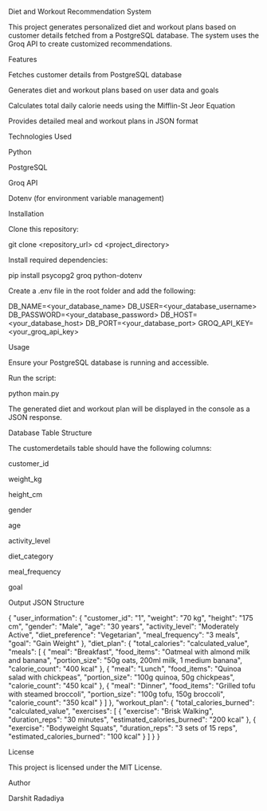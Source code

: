 Diet and Workout Recommendation System

This project generates personalized diet and workout plans based on customer details fetched from a PostgreSQL database. The system uses the Groq API to create customized recommendations.

Features

Fetches customer details from PostgreSQL database

Generates diet and workout plans based on user data and goals

Calculates total daily calorie needs using the Mifflin-St Jeor Equation

Provides detailed meal and workout plans in JSON format

Technologies Used

Python

PostgreSQL

Groq API

Dotenv (for environment variable management)

Installation

Clone this repository:

git clone <repository_url>
cd <project_directory>

Install required dependencies:

pip install psycopg2 groq python-dotenv

Create a .env file in the root folder and add the following:

DB_NAME=<your_database_name>
DB_USER=<your_database_username>
DB_PASSWORD=<your_database_password>
DB_HOST=<your_database_host>
DB_PORT=<your_database_port>
GROQ_API_KEY=<your_groq_api_key>

Usage

Ensure your PostgreSQL database is running and accessible.

Run the script:

python main.py

The generated diet and workout plan will be displayed in the console as a JSON response.

Database Table Structure

The customerdetails table should have the following columns:

customer_id

weight_kg

height_cm

gender

age

activity_level

diet_category

meal_frequency

goal

Output JSON Structure

{
  "user_information": {
    "customer_id": "1",
    "weight": "70 kg",
    "height": "175 cm",
    "gender": "Male",
    "age": "30 years",
    "activity_level": "Moderately Active",
    "diet_preference": "Vegetarian",
    "meal_frequency": "3 meals",
    "goal": "Gain Weight"
  },
  "diet_plan": {
    "total_calories": "calculated_value",
    "meals": [
      {
        "meal": "Breakfast",
        "food_items": "Oatmeal with almond milk and banana",
        "portion_size": "50g oats, 200ml milk, 1 medium banana",
        "calorie_count": "400 kcal"
      },
      {
        "meal": "Lunch",
        "food_items": "Quinoa salad with chickpeas",
        "portion_size": "100g quinoa, 50g chickpeas",
        "calorie_count": "450 kcal"
      },
      {
        "meal": "Dinner",
        "food_items": "Grilled tofu with steamed broccoli",
        "portion_size": "100g tofu, 150g broccoli",
        "calorie_count": "350 kcal"
      }
    ]
  },
  "workout_plan": {
    "total_calories_burned": "calculated_value",
    "exercises": [
      {
        "exercise": "Brisk Walking",
        "duration_reps": "30 minutes",
        "estimated_calories_burned": "200 kcal"
      },
      {
        "exercise": "Bodyweight Squats",
        "duration_reps": "3 sets of 15 reps",
        "estimated_calories_burned": "100 kcal"
      }
    ]
  }
}

License

This project is licensed under the MIT License.

Author

Darshit Radadiya

